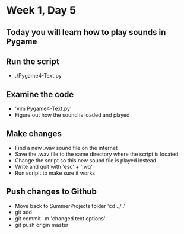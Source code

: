 # Week 1, Day 5

## Today you will learn how to play sounds in Pygame

## Run the script
  * ./Pygame4-Text.py  

## Examine the code
  * 'vim Pygame4-Text.py'
  * Figure out how the sound is loaded and played

## Make changes
  * Find a new .wav sound file on the internet
  * Save the .wav file to the same directory where the script is located
  * Change the script so this new sound file is played instead
  * Write and quit with 'esc' + ':wq'
  * Run scripit to make sure it works

## Push changes to Github
  * Move back to SummerProjects folder  'cd ../..'
  * git add .
  * git commit -m 'changed text options'
  * git push origin master
